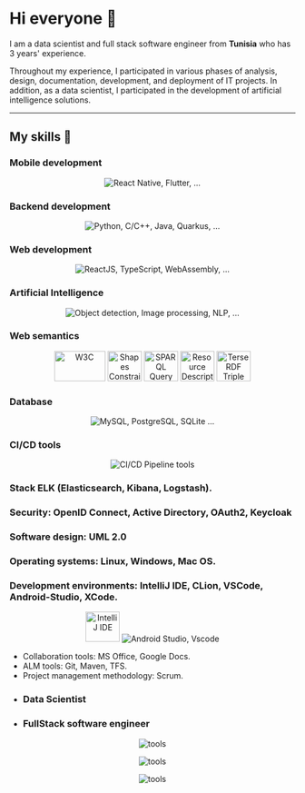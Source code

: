 # Hi everyone :wave:

I am a data scientist and full stack software engineer from **Tunisia** who has 3 years' experience.

Throughout my experience, I participated in various phases of analysis, design, documentation, development, and deployment of IT projects.
In addition, as a data scientist, I participated in the development of artificial intelligence solutions.
__________________
## My skills 📜
### Mobile development
<p align="center">
    <img src="https://skillicons.dev/icons?i=react,flutter"  alt="React Native, Flutter, ..."/>
</p>

### Backend development
<p align="center">
    <img src="https://skillicons.dev/icons?i=py,fastapi,flask,c,cpp,java,hibernate,maven,spring"  alt="Python, C/C++, Java, Quarkus, ..."/>
</p>

### Web development
<p align="center">
    <img src="https://skillicons.dev/icons?i=html,css,react,js,ts,wasm"  alt="ReactJS, TypeScript, WebAssembly, ..."/>
</p>

### Artificial Intelligence
<p align="center">
    <img src="https://skillicons.dev/icons?i=py,r,tensorflow"  alt="Object detection, Image processing, NLP, ..."/>
</p>

### Web semantics
<p align="center">
    <img src="https://www.w3.org/2008/site/images/logo-w3c-mobile-lg" width="90" height="53" alt="W3C">
    <img src="https://cygri.github.io/rdf-logos/svg/shacl.svg" width="60" height="53" alt="Shapes Constraint Language">
    <img src="https://cygri.github.io/rdf-logos/svg/sparql.svg" width="60" height="53" alt="SPARQL Query Language for RDF">
    <img src="https://cygri.github.io/rdf-logos/svg/rdf.svg" width="60" height="53" alt="Resource Description Framework">
    <img src="https://cygri.github.io/rdf-logos/svg/turtle.svg" width="60" height="53" alt="Terse RDF Triple Language">
</p>

### Database
<p align="center">
    <img src="https://skillicons.dev/icons?i=mysql,postgres,sqlite"  alt="MySQL, PostgreSQL, SQLite ..."/>
</p>

### CI/CD tools
<p align="center">
    <img src="https://skillicons.dev/icons?i=jenkins,git,docker,kubernetes"  alt="CI/CD Pipeline tools"/> 
</p>

### Stack ELK (Elasticsearch, Kibana, Logstash).
### Security: OpenID Connect, Active Directory, OAuth2, Keycloak
### Software design: UML 2.0
### Operating systems: Linux, Windows, Mac OS.
### Development environments: IntelliJ IDE, CLion, VSCode, Android-Studio, XCode.
<p align="center">
    <img src="https://upload.wikimedia.org/wikipedia/commons/9/9c/IntelliJ_IDEA_Icon.svg" width="60" height="53" alt="IntelliJ IDE">
    <img src="https://skillicons.dev/icons?i=androidstudio,vscode"  alt="Android Studio, Vscode"/>
</p>

- Collaboration tools: MS Office, Google Docs.
- ALM tools: Git, Maven, TFS.
- Project management methodology: Scrum.

* ### Data Scientist



* ### FullStack software engineer


<p align="center">
    <img src="https://skillicons.dev/icons?i=androidstudio,sqlite,git"  alt="tools"/>
</p>

<p align="center">
    <img src="https://skillicons.dev/icons?i=java,hibernate,maven,spring"  alt="tools"/>
</p>
<p align="center">
    <img src="https://skillicons.dev/icons?i=nginx,postman,qt"  alt="tools"/>
</p>


<!---
maaydi/maaydi is a ✨ special ✨ repository because its `README.md` (this file) appears on your GitHub profile.
You can click the Preview link to take a look at your changes.
--->
